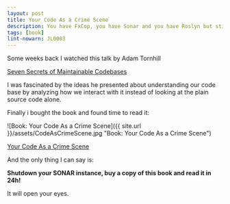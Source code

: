```yaml
---
layout: post
title: Your Code As a Crime Scene
description: You have FxCop, you have Sonar and you have Roslyn but still you face code quality issues? Here is the book you should read.
tags: [book]
lint-nowarn: JL0003
---
```


Some weeks back I watched this talk by Adam Tornhill

[Seven Secrets of Maintainable Codebases ](https://www.youtube.com/watch?v=0oDporwhToQ)

I was fascinated by the ideas he presented about understanding our code base by analyzing how we interact with it instead of looking 
at the plain source code alone.


Finally i bought the book and found time to read it:

![Book: Your Code As a Crime Scene]({{ site.url }}/assets/CodeAsCrimeScene.jpg "Book: Your Code As a Crime Scene")

[Your Code As a Crime Scene](https://www.amazon.com/Your-Code-Crime-Scene-Bottlenecks/dp/1680500384/ref=sr_1_1?ie=UTF8&qid=1487424204&sr=8-1&keywords=Your+Code+As+a+Crime+Scene)


And the only thing I can say is:

**Shutdown your SONAR instance, buy a copy of this book and read it in 24h!**

It will open your eyes.